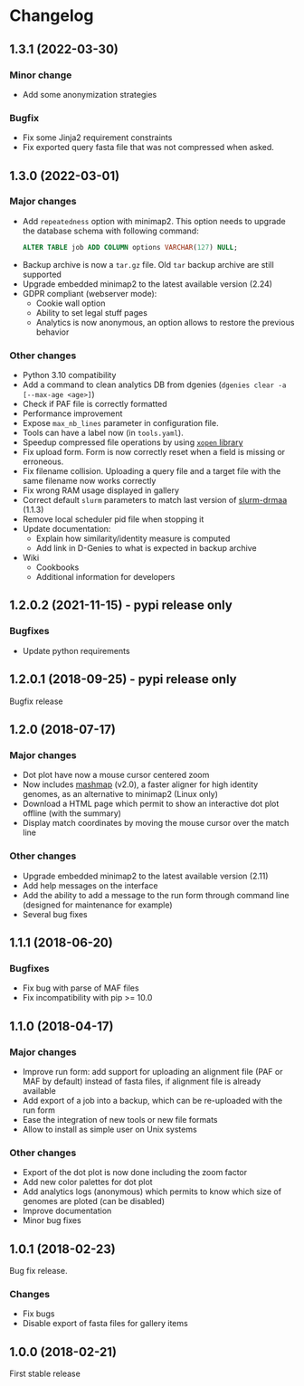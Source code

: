 # Changelog

## 1.3.1 (2022-03-30)

### Minor change

- Add some anonymization strategies

### Bugfix

- Fix some Jinja2 requirement constraints
- Fix exported query fasta file that was not compressed when asked.

## 1.3.0 (2022-03-01)

### Major changes

- Add `repeatedness` option with minimap2. This option needs to upgrade the database schema with following command:
  ```sql
  ALTER TABLE job ADD COLUMN options VARCHAR(127) NULL;
  ```
- Backup archive is now a `tar.gz` file. Old `tar` backup archive are still supported
- Upgrade embedded minimap2 to the latest available version (2.24)
- GDPR compliant (webserver mode):
  - Cookie wall option
  - Ability to set legal stuff pages
  - Analytics is now anonymous, an option allows to restore the previous behavior

### Other changes

- Python 3.10 compatibility
- Add a command to clean analytics DB from dgenies (`dgenies clear -a [--max-age <age>]`)
- Check if PAF file is correctly formatted
- Performance improvement
- Expose `max_nb_lines` parameter in configuration file.
- Tools can have a label now (in `tools.yaml`).
- Speedup compressed file operations by using [`xopen` library](https://github.com/pycompression/xopen)
- Fix upload form. Form is now correctly reset when a field is missing or erroneous.
- Fix filename collision. Uploading a query file and a target file with the same filename now works correctly
- Fix wrong RAM usage displayed in gallery
- Correct default `slurm` parameters to match last version of [slurm-drmaa](https://github.com/natefoo/slurm-drmaa) (1.1.3)
- Remove local scheduler pid file when stopping it
- Update documentation:
  - Explain how similarity/identity measure is computed
  - Add link in D-Genies to what is expected in backup archive
- Wiki
  - Cookbooks
  - Additional information for developers

## 1.2.0.2 (2021-11-15) - pypi release only

### Bugfixes

- Update python requirements

## 1.2.0.1 (2018-09-25) - pypi release only

Bugfix release

## 1.2.0 (2018-07-17)

### Major changes

- Dot plot have now a mouse cursor centered zoom
- Now includes [mashmap](https://github.com/marbl/MashMap) (v2.0), a faster aligner for high identity genomes, as an alternative to minimap2 (Linux only)
- Download a HTML page which permit to show an interactive dot plot offline (with the summary)
- Display match coordinates by moving the mouse cursor over the match line

### Other changes

- Upgrade embedded minimap2 to the latest available version (2.11)
- Add help messages on the interface
- Add the ability to add a message to the run form through command line (designed for maintenance for example)
- Several bug fixes


## 1.1.1 (2018-06-20)

### Bugfixes

- Fix bug with parse of MAF files
- Fix incompatibility with pip >= 10.0


## 1.1.0 (2018-04-17)

### Major changes

- Improve run form: add support for uploading an alignment file (PAF or MAF by default) instead of fasta files, if alignment file is already available
- Add export of a job into a backup, which can be re-uploaded with the run form
- Ease the integration of new tools or new file formats
- Allow to install as simple user on Unix systems

### Other changes

- Export of the dot plot is now done including the zoom factor
- Add new color palettes for dot plot
- Add analytics logs (anonymous) which permits to know which size of genomes are ploted (can be disabled)
- Improve documentation
- Minor bug fixes


## 1.0.1 (2018-02-23)

Bug fix release.

### Changes

- Fix bugs
- Disable export of fasta files for gallery items


## 1.0.0 (2018-02-21)

First stable release
